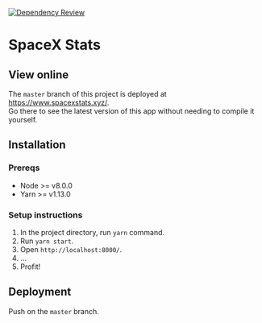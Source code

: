 
[![Dependency Review](https://github.com/KOSASIH/spacexstats-react/actions/workflows/dependency-review.yml/badge.svg)](https://github.com/KOSASIH/spacexstats-react/actions/workflows/dependency-review.yml)
# SpaceX Stats

## View online

The `master` branch of this project is deployed at <https://www.spacexstats.xyz/>.  
Go there to see the latest version of this app without needing to compile it yourself.

## Installation

### Prereqs

- Node >= v8.0.0
- Yarn >= v1.13.0

### Setup instructions

1. In the project directory, run `yarn` command.
2. Run `yarn start`.
3. Open `http://localhost:8000/`.
4. ...
5. Profit!

## Deployment

Push on the `master` branch.
